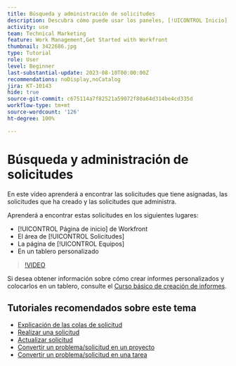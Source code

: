 ```yaml
---
title: Búsqueda y administración de solicitudes
description: Descubra cómo puede usar los paneles, [!UICONTROL Inicio], el área [!UICONTROL Solicitudes] y la página [!UICONTROL Equipos] para encontrar las solicitudes entrantes realizadas a través de una cola de solicitudes.
activity: use
team: Technical Marketing
feature: Work Management,Get Started with Workfront
thumbnail: 3422686.jpg
type: Tutorial
role: User
level: Beginner
last-substantial-update: 2023-08-10T00:00:00Z
recommendations: noDisplay,noCatalog
jira: KT-10143
hide: true
source-git-commit: c675114a7f82521a59072f80a64d314be4cd335d
workflow-type: tm+mt
source-wordcount: '126'
ht-degree: 100%

---
```


# Búsqueda y administración de solicitudes

En este vídeo aprenderá a encontrar las solicitudes que tiene asignadas, las solicitudes que ha creado y las solicitudes que administra.

Aprenderá a encontrar estas solicitudes en los siguientes lugares:

* [!UICONTROL Página de inicio] de Workfront
* El área de [!UICONTROL Solicitudes]
* La página de [!UICONTROL Equipos]
* En un tablero personalizado


>[!VIDEO](https://video.tv.adobe.com/v/3422686/?quality=12&learn=on)

Si desea obtener información sobre cómo crear informes personalizados y colocarlos en un tablero, consulte el [Curso básico de creación de informes](https://experienceleague.adobe.com/docs/workfront-course-map/using/learning-programs/basic-report-creation-program.html?lang=es).

## Tutoriales recomendados sobre este tema

* [Explicación de las colas de solicitud](/help/manage-work/request-queues/understand-request-queues.md)
* [Realizar una solicitud](/help/manage-work/issues-requests/make-a-request.md)
* [Actualizar solicitud](/help/manage-work/issues-requests/update-a-request.md)
* [Convertir un problema/solicitud en un proyecto](/help/manage-work/issues-requests/create-a-project-from-a-request.md)
* [Convertir un problema/solicitud en una tarea](/help/manage-work/issues-requests/convert-issues-to-other-work-items.md)

